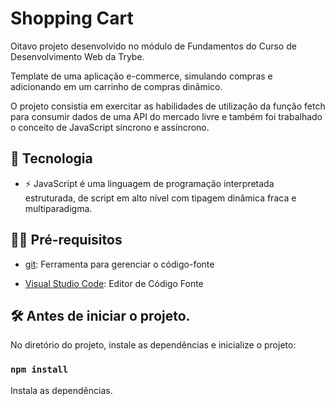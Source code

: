 # Shopping Cart

Oitavo projeto desenvolvido no módulo de Fundamentos do Curso de Desenvolvimento Web da Trybe.

Template de uma aplicação e-commerce, simulando compras e adicionando em um carrinho de compras dinâmico.

O projeto consistia em exercitar as habilidades de utilização da função fetch para consumir dados de uma API do mercado livre e também foi trabalhado o conceito de JavaScript síncrono e assíncrono.

## 🚀 Tecnologia

- ⚡ JavaScript é uma linguagem de programação interpretada estruturada, de script em alto nível com tipagem dinâmica fraca e multiparadigma.

## ✋🏻 Pré-requisitos

- [git](https://git-scm.com/downloads): Ferramenta para gerenciar o código-fonte

- [Visual Studio Code](https://code.visualstudio.com/): Editor de Código Fonte

## :hammer_and_wrench: Antes de iniciar o projeto.

No diretório do projeto, instale as dependências e inicialize o projeto:

### `npm install`

Instala as dependências.
